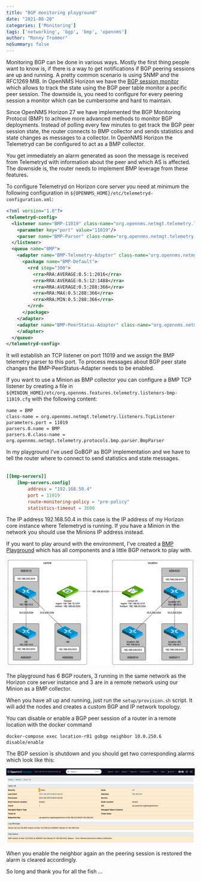 ```yaml
---
title: "BGP monitoring playground"
date: "2021-08-20"
categories: ['Monitoring']
tags: ['networking', 'bgp', 'bmp', 'opennms']
author: "Ronny Trommer"
noSummary: false
---
```


Monitoring BGP can be done in various ways.
Mostly the first thing people want to know is, if there is a way to get notifications if BGP peering sessions are up and running.
A pretty common scenario is using SNMP and the RFC1269 MIB.
In OpenNMS Horizon we have the [BGP session monitor](https://docs.opennms.com/horizon/28.0.2/operation/service-assurance/monitors/BgpSessionMonitor.html) which allows to track the state using the BGP peer table monitor a pecific peer session.
The downside is, you need to configure for every peering session a monitor which can be cumbersome and hard to maintain.

Since OpenNMS Horizon 27 we have implemented the BGP Monitoring Protocol (BMP) to achieve more advanced methods to monitor BGP deployments.
Instead of polling every few minutes to get track the BGP peer session state, the router connects to BMP collector and sends statistics and state changes as messages to a collector.
In OpenNMS Horizon the Telemetryd can be configured to act as a BMP collector.

You get immediately an alarm generated as soon the message is received from Telemetryd with information about the peer and which AS is affected.
The downside is, the router needs to implement BMP leverage from these features.

To configure Telemetryd on Horizon core server you need at minimum the following configuration in `${OPENNMS_HOME}/etc/telemetryd-configuration.xml`:

```xml
<?xml version="1.0"?>
<telemetryd-config>
  <listener name="BMP-11019" class-name="org.opennms.netmgt.telemetry.listeners.TcpListener" enabled="true">
    <parameter key="port" value="11019"/>
    <parser name="BMP-Parser" class-name="org.opennms.netmgt.telemetry.protocols.bmp.parser.BmpParser" queue="BMP" />
  </listener>
  <queue name="BMP">
    <adapter name="BMP-Telemetry-Adapter" class-name="org.opennms.netmgt.telemetry.protocols.bmp.adapter.BmpTelemetryAdapter" enabled="true">
      <package name="BMP-Default">
        <rrd step="300">
          <rra>RRA:AVERAGE:0.5:1:2016</rra>
          <rra>RRA:AVERAGE:0.5:12:1488</rra>
          <rra>RRA:AVERAGE:0.5:288:366</rra>
          <rra>RRA:MAX:0.5:288:366</rra>
          <rra>RRA:MIN:0.5:288:366</rra>
        </rrd>
      </package>
    </adapter>
    <adapter name="BMP-PeerStatus-Adapter" class-name="org.opennms.netmgt.telemetry.protocols.bmp.adapter.BmpPeerStatusAdapter" enabled="true">
    </adapter>
  </queue>
</telemetryd-config>
````

It will establish an TCP listener on port 11019 and we assign the BMP telemetry parser to this port.
To process messages about BGP peer state changes the BMP-PeerStatus-Adapter needs to be enabled.

If you want to use a Minion as BMP collector you can configure a BMP TCP listener by creating a file in `${MINION_HOME}/etc/org.opennms.features.telemetry.listeners-bmp-11019.cfg` with the following content:

```
name = BMP
class-name = org.opennms.netmgt.telemetry.listeners.TcpListener
parameters.port = 11019
parsers.0.name = BMP
parsers.0.class-name = org.opennms.netmgt.telemetry.protocols.bmp.parser.BmpParser
```

In my playground I've used GoBGP as BGP implementation and we have to tell the router where to connect to send statistics and state messages.

```toml

[[bmp-servers]]
    [bmp-servers.config]
        address = "192.168.50.4"
        port = 11019
        route-monitoring-policy = "pre-policy"
        statistics-timeout = 3600
```

The IP address 192.168.50.4 in this case is the IP address of my Horizon core instance where Telemetryd is running.
If you have a Minion in the network you should use the Minions IP address instead.

If you want to play around with the environment, I've created a [BMP Playground](https://github.com/opennms-forge/bmp-playground) which has all components and a little BGP network to play with.

![](bgp-playground.png)

The playground has 6 BGP routers, 3 running in the same network as the Horizon core server instance and 3 are in a remote network using our Minion as a BMP collector.

When you have all up and running, just run the `setup/provision.sh` script.
It will add the nodes and creates a custom BGP and IP network topology.

You can disable or enable a BGP peer session of a router in a remote location with the docker command

```shell
docker-compose exec location-r01 gobgp neighbor 10.0.250.6 disable/enable
```

The BGP session is shutdown and you should get two corresponding alarms which look like this:

![](peer-down-alarm.png)

When you enable the neighbor again an the peering session is restored the alarm is cleared accordingly.

So long and thank you for all the fish ...
